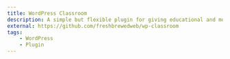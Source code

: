 ```yaml
---
title: WordPress Classroom
description: A simple but flexible plugin for giving educational and monetizable functionality to your WordPress installation.
external: https://github.com/freshbrewedweb/wp-classroom
tags:
    - WordPress
    - Plugin
---
```

